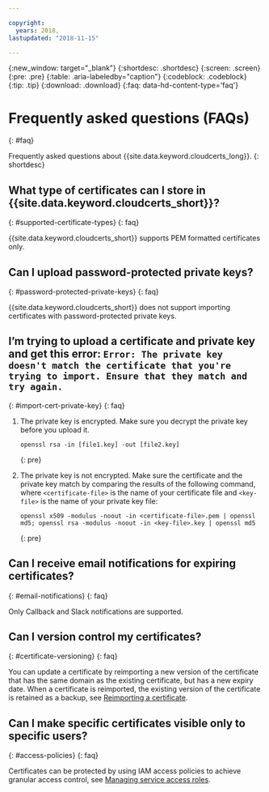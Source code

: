 ```yaml
---

copyright:
  years: 2018,
lastupdated: "2018-11-15"

---
```


{:new_window: target="_blank"}
{:shortdesc: .shortdesc}
{:screen: .screen}
{:pre: .pre}
{:table: .aria-labeledby="caption"}
{:codeblock: .codeblock}
{:tip: .tip}
{:download: .download}
{:faq: data-hd-content-type='faq'}

# Frequently asked questions (FAQs)
{: #faq}

Frequently asked questions about {{site.data.keyword.cloudcerts_long}}.
{: shortdesc}

## What type of certificates can I store in {{site.data.keyword.cloudcerts_short}}?
{: #supported-certificate-types}
{: faq}

{{site.data.keyword.cloudcerts_short}} supports PEM formatted certificates only.

## Can I upload password-protected private keys?
{: #password-protected-private-keys}
{: faq}

{{site.data.keyword.cloudcerts_short}} does not support importing certificates with password-protected private keys.

## I’m trying to upload a certificate and private key and get this error: `Error: The private key doesn't match the certificate that you're trying to import. Ensure that they match and try again.`
{: #import-cert-private-key}
{: faq}

1. The private key is encrypted. Make sure you decrypt the private key before you upload it.

   ```
   openssl rsa -in [file1.key] -out [file2.key]
   ```
   {: pre}

2. The private key is not encrypted. Make sure the certificate and the private key match by comparing the results of the following command, where `<certificate-file>` is the name of your certificate file and `<key-file>` is the name of your private key file:

   ```
   openssl x509 -modulus -noout -in <certificate-file>.pem | openssl md5; openssl rsa -modulus -noout -in <key-file>.key | openssl md5
   ```
   {: pre}

## Can I receive email notifications for expiring certificates?
{: #email-notifications}
{: faq}

Only Callback and Slack notifications are supported.

## Can I version control my certificates?
{: #certificate-versioning}
{: faq}

You can update a certificate by reimporting a new version of the certificate that has the same domain as the existing certificate, but has a new expiry date. When a certificate is reimported, the existing version of the certificate is retained as a backup, see [Reimporting a certificate](/docs/services/certificate-manager/managing-certificates.html#reimport-certificate).

## Can I make specific certificates visible only to specific users?
{: #access-policies}
{: faq}

Certificates can be protected by using IAM access policies to achieve granular access control, see [Managing service access roles](access-management.html).
